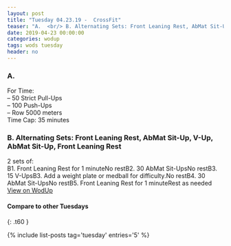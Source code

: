 ```yaml
---
layout: post
title: "Tuesday 04.23.19 -  CrossFit"
teaser: "A.  <br/> B. Alternating Sets: Front Leaning Rest, AbMat Sit-Up, V-Up, AbMat Sit-Up, Front Leaning Rest"
date: 2019-04-23 00:00:00
categories: wodup
tags: wods tuesday
header: no
---
```



<h3>A.  </h3>
For Time:<br/>– 50 Strict Pull-Ups<br/>– 100 Push-Ups<br/>– Row 5000 meters<br/>Time Cap: 35 minutes<br/>
<h3>B. Alternating Sets: Front Leaning Rest, AbMat Sit-Up, V-Up, AbMat Sit-Up, Front Leaning Rest</h3>
2 sets of:<br/>B1. Front Leaning Rest for 1 minuteNo restB2. 30 AbMat Sit-UpsNo restB3. 15 V-UpsB3.  Add a weight plate or medball for difficulty.No restB4. 30 AbMat Sit-UpsNo restB5. Front Leaning Rest for 1 minuteRest as needed
<a href="https://www.wodup.com/gyms/asphodel/wods/15517" target="blank">View on WodUp</a>


#### Compare to other Tuesdays
{: .t60 }

{% include list-posts tag='tuesday' entries='5' %}